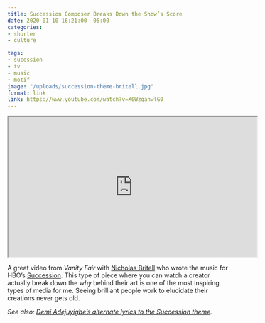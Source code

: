 ```yaml
---
title: Succession Composer Breaks Down the Show’s Score
date: 2020-01-10 16:21:00 -05:00
categories:
- shorter
- culture

tags:
- sucession
- tv
- music
- motif
image: "/uploads/succession-theme-britell.jpg"
format: link
link: https://www.youtube.com/watch?v=X0WzqanwlG0
---
```


<div class="video-wrapper"><iframe loading="lazy" title="Succession Composer Breaks Down the Show’s Score" width="560" height="315" src="https://www.youtube.com/embed/X0WzqanwlG0" allow="accelerometer; autoplay; encrypted-media; gyroscope; picture-in-picture" allowfullscreen></iframe></div>

A great video from *Vanity Fair* with [Nicholas Britell](https://www.nicholasbritell.com) who wrote the music for HBO’s [Succession](https://www.hbo.com/succession). This type of piece where you can watch a creator actually break down the _why_ behind their art is one of the most inspiring types of media for me. Seeing brilliant people work to elucidate their creations never gets old. 

*See also: [Demi Adejuyigbe’s alternate lyrics to the Succession theme](https://www.youtube.com/watch?v=e-6K2CjJ6dk).*
